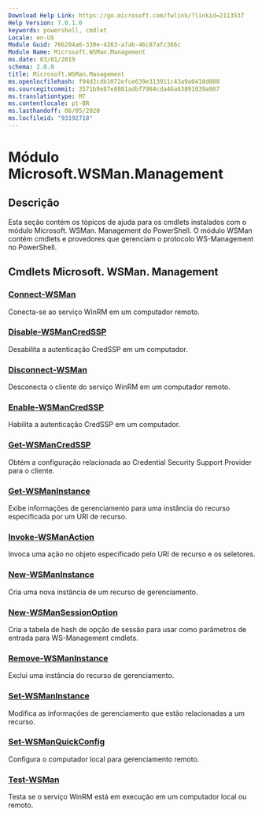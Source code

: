```yaml
---
Download Help Link: https://go.microsoft.com/fwlink/?linkid=2113537
Help Version: 7.0.1.0
keywords: powershell, cmdlet
Locale: en-US
Module Guid: 766204a6-330e-4263-a7ab-46c87afc366c
Module Name: Microsoft.WSMan.Management
ms.date: 03/01/2019
schema: 2.0.0
title: Microsoft.WSMan.Management
ms.openlocfilehash: f94d2cdb1072efce639e313911c43a9a0418d888
ms.sourcegitcommit: 3571b9e87e8881adbf7984cda46a63891039a987
ms.translationtype: MT
ms.contentlocale: pt-BR
ms.lasthandoff: 06/05/2020
ms.locfileid: "93192718"
---
```

# Módulo Microsoft.WSMan.Management

## Descrição

Esta seção contém os tópicos de ajuda para os cmdlets instalados com o módulo Microsoft. WSMan. Management do PowerShell. O módulo WSMan contém cmdlets e provedores que gerenciam o protocolo WS-Management no PowerShell.

## Cmdlets Microsoft. WSMan. Management

### [Connect-WSMan](Connect-WSMan.md)
Conecta-se ao serviço WinRM em um computador remoto.

### [Disable-WSManCredSSP](Disable-WSManCredSSP.md)
Desabilita a autenticação CredSSP em um computador.

### [Disconnect-WSMan](Disconnect-WSMan.md)
Desconecta o cliente do serviço WinRM em um computador remoto.

### [Enable-WSManCredSSP](Enable-WSManCredSSP.md)
Habilita a autenticação CredSSP em um computador.

### [Get-WSManCredSSP](Get-WSManCredSSP.md)
Obtém a configuração relacionada ao Credential Security Support Provider para o cliente.

### [Get-WSManInstance](Get-WSManInstance.md)
Exibe informações de gerenciamento para uma instância do recurso especificada por um URI de recurso.

### [Invoke-WSManAction](Invoke-WSManAction.md)
Invoca uma ação no objeto especificado pelo URI de recurso e os seletores.

### [New-WSManInstance](New-WSManInstance.md)
Cria uma nova instância de um recurso de gerenciamento.

### [New-WSManSessionOption](New-WSManSessionOption.md)
Cria a tabela de hash de opção de sessão para usar como parâmetros de entrada para WS-Management cmdlets.

### [Remove-WSManInstance](Remove-WSManInstance.md)
Exclui uma instância do recurso de gerenciamento.

### [Set-WSManInstance](Set-WSManInstance.md)
Modifica as informações de gerenciamento que estão relacionadas a um recurso.

### [Set-WSManQuickConfig](Set-WSManQuickConfig.md)
Configura o computador local para gerenciamento remoto.

### [Test-WSMan](Test-WSMan.md)
Testa se o serviço WinRM está em execução em um computador local ou remoto.
